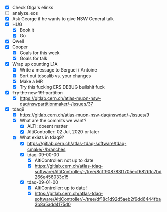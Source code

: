 - [x] Check Olga's elinks
- [ ] analyze_eos
- [x] Ask George if he wants to give NSW General talk
- [x] HUG
  - [x] Book it
  - [x] Go
- [x] Qwell
- [x] Cooper
  - [x] Goals for this week
  - [x] Goals for talk
- [x] Wrap up counting L1A
  - [x] Write a message to Serguei / Antoine
  - [x] Sort out tdscalib vs. your changes
  - [x] Make a MR
  - [x] Try this fucking ERS DEBUG bullshit fuck
- [x] <del>Try the new 191 partition</del>
  - [x] https://gitlab.cern.ch/atlas-muon-nsw-daq/nswpartitionmaker/-/issues/37
- [x] tdaq9
  - [x] https://gitlab.cern.ch/atlas-muon-nsw-daq/nswdaq/-/issues/9
  - [x] What are the commits we want?
    - [x] ALTI: doesnt matter
    - [x] AltiController: 02 Jul, 2020 or later
  - [x] What exists in tdaq9?
    - [x] https://gitlab.cern.ch/atlas-tdaq-software/tdaq-cmake/-/branches
    - [x] tdaq-09-00-00
      - [x] AltiController: not up to date
      - [x] https://gitlab.cern.ch/atlas-tdaq-software/AltiController/-/tree/8c1f908783f1705ecf682b1c7bd266e456033c15
    - [x] tdaq-09-01-00
      - [x] AltiController: up to date!
      - [x] https://gitlab.cern.ch/atlas-tdaq-software/AltiController/-/tree/df18c1d92d5aeb2f9dd6444fba3b8a5add4175d0
